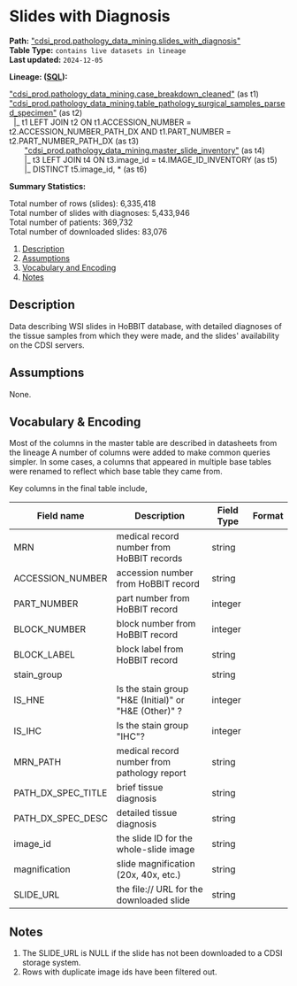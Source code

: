 # Slides with Diagnosis

<b>Path:</b> ["cdsi_prod.pathology_data_mining.slides_with_diagnosis"](https://msk-mode-prod.cloud.databricks.com/explore/data/cdsi_prod/pathology_data_mining/slides_with_diagnosis) <br/>
<b>Table Type:</b> `contains live datasets in lineage` <br/>
<b>Last updated:</b> `2024-12-05` <br/>

<b>Lineage: ([SQL](https://github.com/msk-mind/datasheets-for-datasets/blob/main/pathology-data-mining/sql/slides-with-diagnosis.sql)):</b> 

["cdsi_prod.pathology_data_mining.case_breakdown_cleaned"](https://github.com/msk-mind/datasheets-for-datasets/blob/main/hobbit/hobbit-casebreakdown-cleaned.md) (as t1) <br/>
["cdsi_prod.pathology_data_mining.table_pathology_surgical_samples_parsed_specimen"](https://github.com/msk-mind/datasheets-for-datasets/blob/main/pathology-data-mining/pathology_diagnoses.md) (as t2) <br/>
&nbsp; |_ t1 LEFT JOIN t2 ON t1.ACCESSION_NUMBER = t2.ACCESSION_NUMBER_PATH_DX AND t1.PART_NUMBER = t2.PART_NUMBER_PATH_DX (as t3) <br/>
&nbsp; &nbsp;&nbsp; &nbsp; ["cdsi_prod.pathology_data_mining.master_slide_inventory"](https://github.com/msk-mind/datasheets-for-datasets/blob/main/pathology-data-mining/master_slide_inventory.md) (as t4) <br/>
&nbsp; &nbsp;&nbsp; &nbsp; |_ t3 LEFT JOIN t4 ON t3.image_id = t4.IMAGE_ID_INVENTORY (as t5) <br/>
&nbsp; &nbsp;&nbsp; &nbsp; |_ DISTINCT t5.image_id, * (as t6) <br/>


<b>Summary Statistics:</b>

Total number of rows (slides): 6,335,418 <br/>
Total number of slides with diagnoses: 5,433,946 <br/>
Total number of patients: 369,732 <br/>
Total number of downloaded slides: 83,076 <br/>


1. [Description](#description)
2. [Assumptions](#assumptions)
3. [Vocabulary and Encoding](#vocabulary)
4. [Notes](#notes)


## Description <a name="description"></a>

Data describing WSI slides in HoBBIT database, with detailed diagnoses of the tissue
samples from which they were made, and the slides' availability on the CDSI servers.

## Assumptions <a name="assumptions"></a>

None. 

## Vocabulary & Encoding <a name="vocabulary"></a>

Most of the columns in the master table are described in datasheets from the lineage
A number of columns were added to make common queries simpler.
In some cases, a columns that appeared in multiple base tables were renamed to reflect
which base table they came from.

Key columns in the final table include,

| **Field name** | **Description** | **Field Type** | **Format** |
|---|---|---|---|
| MRN | medical record number from HoBBIT records | string | |
| ACCESSION_NUMBER | accession number from HoBBIT record |  string | |
| PART_NUMBER | part number from HoBBIT record |  integer  | |
| BLOCK_NUMBER | block number from HoBBIT record | integer  | |
| BLOCK_LABEL | block label from HoBBIT record |  string  | |
| stain_group | | string | |
| IS_HNE | Is the stain group  "H&E (Initial)" or "H&E (Other)" ? | integer | |
| IS_IHC | Is the stain group "IHC"? | integer | |
| MRN_PATH | medical record number from pathology report | string | |
| PATH_DX_SPEC_TITLE | brief tissue diagnosis | string | |
| PATH_DX_SPEC_DESC | detailed tissue diagnosis | string | |
| image_id | the slide ID for the whole-slide image | string | |
| magnification | slide magnification (20x, 40x, etc.) | string | |
| SLIDE_URL | the file:// URL for the downloaded slide | string | |


## Notes <a name="notes"></a>

1. The SLIDE_URL is NULL if the slide has not been downloaded to a CDSI storage system.
2. Rows with duplicate image ids have been filtered out. 



